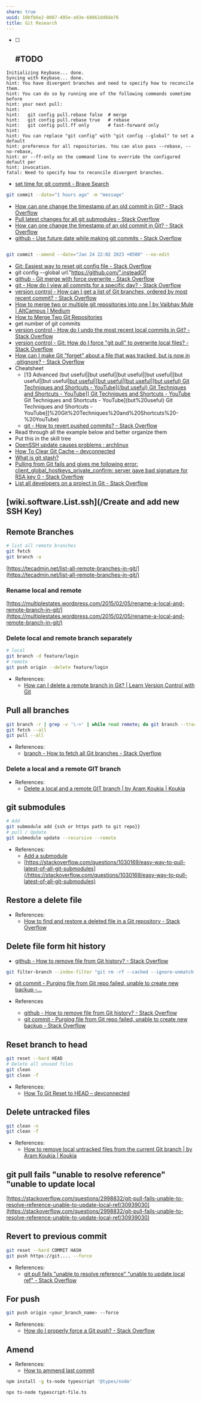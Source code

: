 ```yaml
---
share: true
uuid: 10bfb6e2-0087-495e-a93e-60861dd6de76
title: Git Research
---
```

- [ ] ## #TODO

``` log
Initializing Keybase... done.
Syncing with Keybase... done.
hint: You have divergent branches and need to specify how to reconcile them.
hint: You can do so by running one of the following commands sometime before
hint: your next pull:
hint: 
hint:   git config pull.rebase false  # merge
hint:   git config pull.rebase true   # rebase
hint:   git config pull.ff only       # fast-forward only
hint: 
hint: You can replace "git config" with "git config --global" to set a default
hint: preference for all repositories. You can also pass --rebase, --no-rebase,
hint: or --ff-only on the command line to override the configured default per
hint: invocation.
fatal: Need to specify how to reconcile divergent branches.

```

* [set time for git commit - Brave Search](https://search.brave.com/search?q=set+time+for+git+commit&source=desktop)
``` bash
git commit --date="1 hours ago" -m "message"
```
* [How can one change the timestamp of an old commit in Git? - Stack Overflow](https://stackoverflow.com/questions/454734/how-can-one-change-the-timestamp-of-an-old-commit-in-git)
* [Pull latest changes for all git submodules - Stack Overflow](https://stackoverflow.com/questions/1030169/pull-latest-changes-for-all-git-submodules)
* [How can one change the timestamp of an old commit in Git? - Stack Overflow](https://stackoverflow.com/questions/454734/how-can-one-change-the-timestamp-of-an-old-commit-in-git)
* [github - Use future date while making git commits - Stack Overflow](https://stackoverflow.com/questions/29927453/use-future-date-while-making-git-commits)

```bash

git commit --amend --date="Jan 24 22:02 2023 +0500" --no-edit

```

* [Git: Easiest way to reset git config file - Stack Overflow](https://stackoverflow.com/questions/35853986/git-easiest-way-to-reset-git-config-file)
* git config --global url."https://github.com/".insteadOf
* [github - Git merge with force overwrite - Stack Overflow](https://stackoverflow.com/questions/40517129/git-merge-with-force-overwrite)
* [git - How do I view all commits for a specific day? - Stack Overflow](https://stackoverflow.com/questions/19987099/how-do-i-view-all-commits-for-a-specific-day)
* [version control - How can I get a list of Git branches, ordered by most recent commit? - Stack Overflow](https://stackoverflow.com/questions/5188320/how-can-i-get-a-list-of-git-branches-ordered-by-most-recent-commit)
* [How to merge two or multiple git repositories into one | by Vaibhav Mule | AltCampus | Medium](https://medium.com/altcampus/how-to-merge-two-or-multiple-git-repositories-into-one-9f8a5209913f)
* [How to Merge Two Git Repositories](https://www.w3docs.com/snippets/git/how-to-merge-two-git-repositories.html)
* get number of git commits
* [version control - How do I undo the most recent local commits in Git? - Stack Overflow](https://stackoverflow.com/questions/927358/how-do-i-undo-the-most-recent-local-commits-in-git)
* [version control - Git: How do I force "git pull" to overwrite local files? - Stack Overflow](https://stackoverflow.com/questions/1125968/git-how-do-i-force-git-pull-to-overwrite-local-files)
* [How can I make Git "forget" about a file that was tracked, but is now in .gitignore? - Stack Overflow](https://stackoverflow.com/questions/1274057/how-can-i-make-git-forget-about-a-file-that-was-tracked-but-is-now-in-gitign)
* Cheatsheet
  * [13 Advanced (but useful|[but useful|[but useful|[but useful|[but useful|[but useful|[but useful|[but useful|[but useful|[but useful) Git Techniques and Shortcuts - YouTube](/but useful) Git Techniques and Shortcuts - YouTube]] Git Techniques and Shortcuts - YouTube](but%20useful) Git Techniques and Shortcuts - YouTube](but%20useful) Git Techniques and Shortcuts - YouTube]]%20Git%20Techniques%20and%20Shortcuts%20-%20YouTube)
  * [git - How to revert pushed commits? - Stack Overflow](https://stackoverflow.com/questions/46897033/how-to-revert-pushed-commits)
* Read through all the example below and better organize them
* Put this in the skill tree
* [OpenSSH update causes problems : archlinux](https://old.reddit.com/r/archlinux/comments/lyazre/openssh_update_causes_problems/)
* [How To Clear Git Cache – devconnected](https://devconnected.com/how-to-clear-git-cache/)
* [What is git stash?](https://www.theserverside.com/definition/git-stash)
* [Pulling from Git fails and gives me following error: client_global_hostkeys_private_confirm: server gave bad signature for RSA key 0 - Stack Overflow](https://stackoverflow.com/questions/67401049/pulling-from-git-fails-and-gives-me-following-error-client-global-hostkeys-priv)
* [List all developers on a project in Git - Stack Overflow](https://stackoverflow.com/questions/9597410/list-all-developers-on-a-project-in-git)

## [wiki.software.List.ssh](/Create and add new SSH Key)

## Remote Branches

``` bash
# list all remote branches
git fetch
git branch -a
```

[https://tecadmin.net/list-all-remote-branches-in-git/](https://tecadmin.net/list-all-remote-branches-in-git/)

### Rename local and remote

[https://multiplestates.wordpress.com/2015/02/05/rename-a-local-and-remote-branch-in-git/](https://multiplestates.wordpress.com/2015/02/05/rename-a-local-and-remote-branch-in-git/)

### Delete local and remote branch separately

``` bash
# local
git branch -d feature/login
# remote
git push origin --delete feature/login
```

* References:
  * [How can I delete a remote branch in Git? | Learn Version Control with Git](https://www.git-tower.com/learn/git/faq/delete-remote-branch/)

## Pull all branches

``` bash
git branch -r | grep -v '\->' | while read remote; do git branch --track "${remote#origin/}" "$remote"; done
git fetch --all
git pull --all
```

* References:
  * [branch - How to fetch all Git branches - Stack Overflow](https://stackoverflow.com/questions/10312521/how-to-fetch-all-git-branches)

### Delete a local and a remote GIT branch

* References:
  * [Delete a local and a remote GIT branch | by Aram Koukia | Koukia](https://koukia.ca/delete-a-local-and-a-remote-git-branch-61df0b10d323?gi=5b67a6c668b1)

## git submodules

``` bash
# Add
git submodule add {ssh or https path to git repo}}
# pull / Update
git submodule update --recursive --remote
```

* References:
  * [Add a submodule](https://git-scm.com/book/en/v2/Git-Tools-Submodules)
  * [https://stackoverflow.com/questions/1030169/easy-way-to-pull-latest-of-all-git-submodules](/https://stackoverflow.com/questions/1030169/easy-way-to-pull-latest-of-all-git-submodules)

## Restore a delete file

* References:
  * [How to find and restore a deleted file in a Git repository - Stack Overflow](https://stackoverflow.com/questions/953481/how-to-find-and-restore-a-deleted-file-in-a-git-repository)

## Delete file form hit history

* [github - How to remove file from Git history? - Stack Overflow](https://stackoverflow.com/questions/43762338/how-to-remove-file-from-git-history)

``` bash
git filter-branch --index-filter "git rm -rf --cached --ignore-unmatch path_to_file" HEAD
```
* [git commit - Purging file from Git repo failed, unable to create new backup -...](https://stackoverflow.com/questions/6403601/purging-file-from-git-repo-failed-unable-to-create-new-backup)

* References
  * [github - How to remove file from Git history? - Stack Overflow](https://stackoverflow.com/questions/43762338/how-to-remove-file-from-git-history)
  * [git commit - Purging file from Git repo failed, unable to create new backup - Stack Overflow](https://stackoverflow.com/questions/6403601/purging-file-from-git-repo-failed-unable-to-create-new-backup)

## Reset branch to head

``` bash
git reset --hard HEAD
# Delete all unused files
git clean
git clean -f
```
    
* References:
  * [How To Git Reset to HEAD – devconnected](https://devconnected.com/how-to-git-reset-to-head/)

## Delete untracked files

``` bash
git clean -n
git clean -f
```

* References:
  * [How to remove local untracked files from the current Git branch | by Aram Koukia | Koukia](https://koukia.ca/how-to-remove-local-untracked-files-from-the-current-git-branch-571c6ce9b6b1)

## git pull fails "unable to resolve reference" "unable to update local


[https://stackoverflow.com/questions/2998832/git-pull-fails-unable-to-resolve-reference-unable-to-update-local-ref/30939030](https://stackoverflow.com/questions/2998832/git-pull-fails-unable-to-resolve-reference-unable-to-update-local-ref/30939030)

## Revert to previous commit

``` bash
git reset --hard COMMIT HASH
git push https://git.... --force
```

* References:
  * [git pull fails "unable to resolve reference" "unable to update local ref" - Stack Overflow](https://stackoverflow.com/questions/2998832/git-pull-fails-unable-to-resolve-reference-unable-to-update-local-ref/30939030)

## For push

``` bash
git push origin <your_branch_name> --force
```  

* References:
  * [How do I properly force a Git push? - Stack Overflow](https://stackoverflow.com/questions/5509543/how-do-i-properly-force-a-git-push)

## Amend

* References:
  * [How to ammend last commit](https://medium.com/@igor_marques/git-basics-adding-more-changes-to-your-last-commit-1629344cb9a8)



``` bash
npm install -g ts-node typescript '@types/node'

npx ts-node typescript-file.ts
```